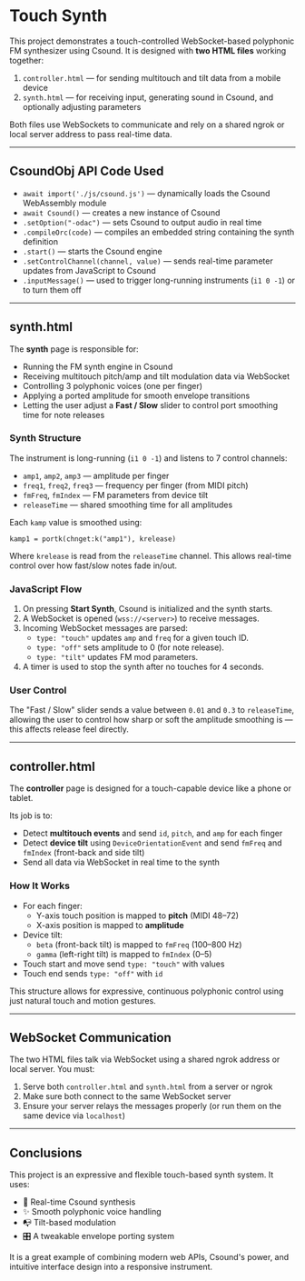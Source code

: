 Touch Synth
===========

This project demonstrates a touch-controlled WebSocket-based polyphonic FM synthesizer using Csound. It is designed with **two HTML files** working together:

1. `controller.html` — for sending multitouch and tilt data from a mobile device
2. `synth.html` — for receiving input, generating sound in Csound, and optionally adjusting parameters

Both files use WebSockets to communicate and rely on a shared ngrok or local server address to pass real-time data.

---

CsoundObj API Code Used
------------------------

- `await import('./js/csound.js')` — dynamically loads the Csound WebAssembly module
- `await Csound()` — creates a new instance of Csound
- `.setOption("-odac")` — sets Csound to output audio in real time
- `.compileOrc(code)` — compiles an embedded string containing the synth definition
- `.start()` — starts the Csound engine
- `.setControlChannel(channel, value)` — sends real-time parameter updates from JavaScript to Csound
- `.inputMessage()` — used to trigger long-running instruments (`i1 0 -1`) or to turn them off

---

synth.html
----------

The **synth** page is responsible for:

- Running the FM synth engine in Csound
- Receiving multitouch pitch/amp and tilt modulation data via WebSocket
- Controlling 3 polyphonic voices (one per finger)
- Applying a ported amplitude for smooth envelope transitions
- Letting the user adjust a **Fast / Slow** slider to control port smoothing time for note releases

### Synth Structure

The instrument is long-running (`i1 0 -1`) and listens to 7 control channels:

- `amp1`, `amp2`, `amp3` — amplitude per finger
- `freq1`, `freq2`, `freq3` — frequency per finger (from MIDI pitch)
- `fmFreq`, `fmIndex` — FM parameters from device tilt
- `releaseTime` — shared smoothing time for all amplitudes

Each `kamp` value is smoothed using:

```csound
kamp1 = portk(chnget:k("amp1"), krelease)
```

Where `krelease` is read from the `releaseTime` channel. This allows real-time control over how fast/slow notes fade in/out.

### JavaScript Flow

1. On pressing **Start Synth**, Csound is initialized and the synth starts.
2. A WebSocket is opened (`wss://<server>`) to receive messages.
3. Incoming WebSocket messages are parsed:
   - `type: "touch"` updates `amp` and `freq` for a given touch ID.
   - `type: "off"` sets amplitude to 0 (for note release).
   - `type: "tilt"` updates FM mod parameters.
4. A timer is used to stop the synth after no touches for 4 seconds.

### User Control

The "Fast / Slow" slider sends a value between `0.01` and `0.3` to `releaseTime`, allowing the user to control how sharp or soft the amplitude smoothing is — this affects release feel directly.

---

controller.html
---------------

The **controller** page is designed for a touch-capable device like a phone or tablet.

Its job is to:

- Detect **multitouch events** and send `id`, `pitch`, and `amp` for each finger
- Detect **device tilt** using `DeviceOrientationEvent` and send `fmFreq` and `fmIndex` (front-back and side tilt)
- Send all data via WebSocket in real time to the synth

### How It Works

- For each finger:
  - Y-axis touch position is mapped to **pitch** (MIDI 48–72)
  - X-axis position is mapped to **amplitude**
- Device tilt:
  - `beta` (front-back tilt) is mapped to `fmFreq` (100–800 Hz)
  - `gamma` (left-right tilt) is mapped to `fmIndex` (0–5)
- Touch start and move send `type: "touch"` with values
- Touch end sends `type: "off"` with `id`

This structure allows for expressive, continuous polyphonic control using just natural touch and motion gestures.

---

WebSocket Communication
------------------------

The two HTML files talk via WebSocket using a shared ngrok address or local server. You must:

1. Serve both `controller.html` and `synth.html` from a server or ngrok
2. Make sure both connect to the same WebSocket server
3. Ensure your server relays the messages properly (or run them on the same device via `localhost`)

---

Conclusions
-----------

This project is an expressive and flexible touch-based synth system. It uses:

- 🧠 Real-time Csound synthesis
- ✨ Smooth polyphonic voice handling
- 📭 Tilt-based modulation
- 🎛 A tweakable envelope porting system

It is a great example of combining modern web APIs, Csound's power, and intuitive interface design into a responsive instrument.
